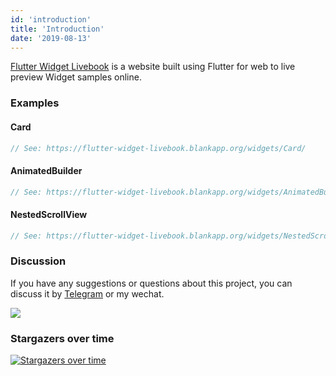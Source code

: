 ```yaml
---
id: 'introduction'
title: 'Introduction'
date: '2019-08-13'
---
```


[Flutter Widget Livebook](](https://flutter-widget-livebook.blankapp.org)) is a website built using Flutter for web to live preview Widget samples online.

### Examples

#### Card

```dart liveslice=Card
// See: https://flutter-widget-livebook.blankapp.org/widgets/Card/
```

#### AnimatedBuilder

```dart liveslice=AnimatedBuilder height=400px
// See: https://flutter-widget-livebook.blankapp.org/widgets/AnimatedBuilder/
```

#### NestedScrollView

```dart liveslice=NestedScrollView mockup=iPhone7
// See: https://flutter-widget-livebook.blankapp.org/widgets/NestedScrollView/
```

### Discussion

If you have any suggestions or questions about this project, you can discuss it by [Telegram](https://t.me/lijy91) or my wechat.

![](../../../assets/wechat_qrcode.png)

### Stargazers over time

[![Stargazers over time](https://starchart.cc/blankapp/flutter-widget-livebook.svg)](https://starchart.cc/blankapp/flutter-widget-livebook)
